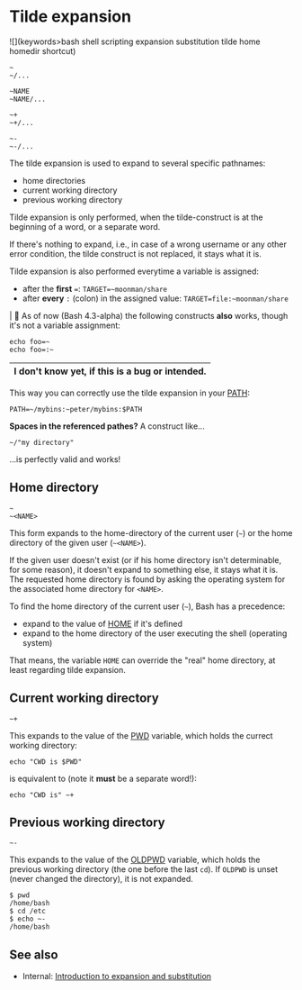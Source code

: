 # Tilde expansion

![](keywords>bash shell scripting expansion substitution tilde home homedir shortcut)

    ~
    ~/...

    ~NAME
    ~NAME/...

    ~+
    ~+/...

    ~-
    ~-/...

The tilde expansion is used to expand to several specific pathnames:

- home directories
- current working directory
- previous working directory

Tilde expansion is only performed, when the tilde-construct is at the
beginning of a word, or a separate word.

If there's nothing to expand, i.e., in case of a wrong username or any
other error condition, the tilde construct is not replaced, it stays
what it is.

Tilde expansion is also performed everytime a variable is assigned:

- after the **first** `=`: `TARGET=~moonman/share`
- after **every** `:` (colon) in the assigned value:
  `TARGET=file:~moonman/share`

| :memo:  As of now (Bash 4.3-alpha) the following constructs
**also** works, though it's not a variable assignment:

    echo foo=~
    echo foo=:~

I don't know yet, if this is a bug or intended.  |
| --- |

This way you can correctly use the tilde expansion in your
[PATH](syntax/shellvars.md#PATH):

    PATH=~/mybins:~peter/mybins:$PATH

**Spaces in the referenced pathes?** A construct like...

    ~/"my directory"

...is perfectly valid and works!

## Home directory

    ~
    ~<NAME>

This form expands to the home-directory of the current user (`~`) or the
home directory of the given user (`~<NAME>`).

If the given user doesn't exist (or if his home directory isn't
determinable, for some reason), it doesn't expand to something else, it
stays what it is. The requested home directory is found by asking the
operating system for the associated home directory for `<NAME>`.

To find the home directory of the current user (`~`), Bash has a
precedence:

- expand to the value of [HOME](syntax/shellvars.md#HOME) if it's defined
- expand to the home directory of the user executing the shell
  (operating system)

That means, the variable `HOME` can override the "real" home directory,
at least regarding tilde expansion.

## Current working directory

    ~+

This expands to the value of the [PWD](syntax/shellvars.md#PWD) variable,
which holds the currect working directory:

    echo "CWD is $PWD"

is equivalent to (note it **must** be a separate word!):

    echo "CWD is" ~+

## Previous working directory

    ~-

This expands to the value of the [OLDPWD](syntax/shellvars.md#OLDPWD)
variable, which holds the previous working directory (the one before the
last `cd`). If `OLDPWD` is unset (never changed the directory), it is
not expanded.

    $ pwd
    /home/bash
    $ cd /etc
    $ echo ~-
    /home/bash

## See also

- Internal: [Introduction to expansion and
  substitution](syntax/expansion/intro.md)
